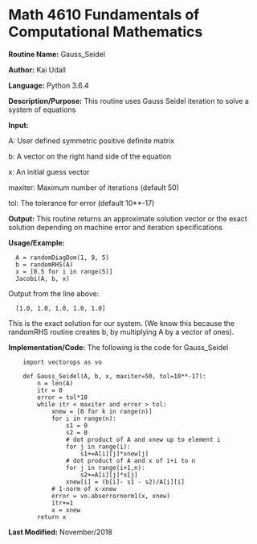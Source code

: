 # Math 4610 Fundamentals of Computational Mathematics

**Routine Name:**           Gauss_Seidel

**Author:** Kai Udall

**Language:** Python 3.6.4

**Description/Purpose:** This routine uses Gauss Seidel iteration to solve a system of equations

**Input:**

A: User defined symmetric positive definite matrix

b: A vector on the right hand side of the equation

x: An initial guess vector

maxiter: Maximum number of iterations (default 50)

tol: The tolerance for error (default 10**-17)

**Output:** This routine returns an approximate solution vector or the exact solution depending on machine error and iteration specifications

**Usage/Example:**

      A = randomDiagDom(1, 9, 5)
      b = randomRHS(A)
      x = [0.5 for i in range(5)]
      Jacobi(A, b, x)

Output from the line above:

      [1.0, 1.0, 1.0, 1.0, 1.0]

This is the exact solution for our system. (We know this because the randomRHS routine creates b, by multiplying A by a vector of ones).
          
**Implementation/Code:** The following is the code for Gauss_Seidel
        
        import vectorops as vo
        
        def Gauss_Seidel(A, b, x, maxiter=50, tol=10**-17):
            n = len(A)
            itr = 0
            error = tol*10
            while itr < maxiter and error > tol:
                xnew = [0 for k in range(n)]
                for i in range(n):
                    s1 = 0
                    s2 = 0
                    # dot product of A and xnew up to element i
                    for j in range(i):
                        s1+=A[i][j]*xnew[j]
                    # dot product of A and x of i+i to n
                    for j in range(i+1,n):
                        s2+=A[i][j]*x[j]
                    xnew[i] = (b[i]- s1 - s2)/A[i][i]
                # 1-norm of x-xnew
                error = vo.abserrornorm1(x, xnew)
                itr+=1
                x = xnew
            return x

    
**Last Modified:** November/2018
